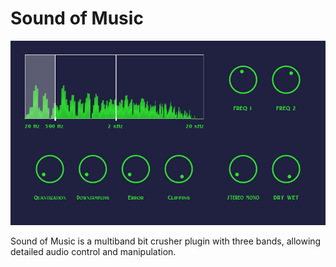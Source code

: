 <h1>Sound of Music</h2>

<img src="res/Screenshot.png" width="801">

<br>

<p>
    Sound of Music is a multiband bit crusher plugin with three bands, allowing detailed audio control and manipulation.
</p>
